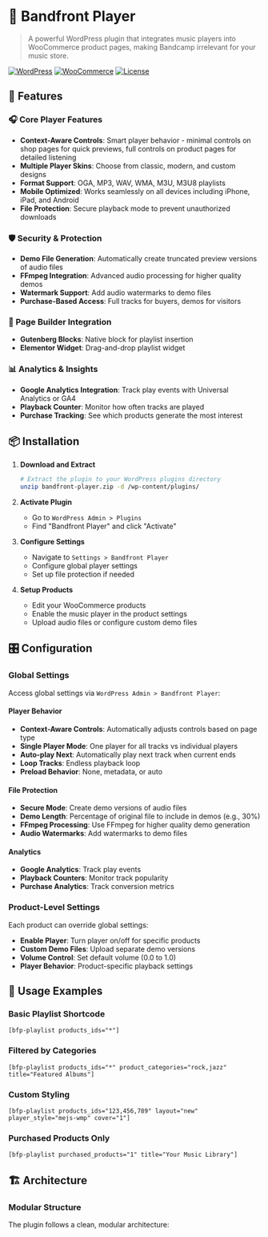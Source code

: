 # 🎵 Bandfront Player

> A powerful WordPress plugin that integrates music players into WooCommerce product pages, making Bandcamp irrelevant for your music store.

[![WordPress](https://img.shields.io/badge/WordPress-6.8%2B-blue.svg)](https://wordpress.org)
[![WooCommerce](https://img.shields.io/badge/WooCommerce-Compatible-purple.svg)](https://woocommerce.com)
[![License](https://img.shields.io/badge/License-ANARCHY%20LICENCE-red.svg)](LICENSE)

## 🚀 Features

### 🎧 Core Player Features
- **Context-Aware Controls**: Smart player behavior - minimal controls on shop pages for quick previews, full controls on product pages for detailed listening
- **Multiple Player Skins**: Choose from classic, modern, and custom designs
- **Format Support**: OGA, MP3, WAV, WMA, M3U, M3U8 playlists
- **Mobile Optimized**: Works seamlessly on all devices including iPhone, iPad, and Android
- **File Protection**: Secure playback mode to prevent unauthorized downloads

### 🛡️ Security & Protection
- **Demo File Generation**: Automatically create truncated preview versions of audio files
- **FFmpeg Integration**: Advanced audio processing for higher quality demos
- **Watermark Support**: Add audio watermarks to demo files
- **Purchase-Based Access**: Full tracks for buyers, demos for visitors

### 🎨 Page Builder Integration
- **Gutenberg Blocks**: Native block for playlist insertion
- **Elementor Widget**: Drag-and-drop playlist widget

### 📊 Analytics & Insights
- **Google Analytics Integration**: Track play events with Universal Analytics or GA4
- **Playback Counter**: Monitor how often tracks are played
- **Purchase Tracking**: See which products generate the most interest

## 📦 Installation

1. **Download and Extract**
   ```bash
   # Extract the plugin to your WordPress plugins directory
   unzip bandfront-player.zip -d /wp-content/plugins/
   ```

2. **Activate Plugin**
   - Go to `WordPress Admin > Plugins`
   - Find "Bandfront Player" and click "Activate"

3. **Configure Settings**
   - Navigate to `Settings > Bandfront Player`
   - Configure global player settings
   - Set up file protection if needed

4. **Setup Products**
   - Edit your WooCommerce products
   - Enable the music player in the product settings
   - Upload audio files or configure custom demo files

## 🎛️ Configuration

### Global Settings

Access global settings via `WordPress Admin > Bandfront Player`:

#### Player Behavior
- **Context-Aware Controls**: Automatically adjusts controls based on page type
- **Single Player Mode**: One player for all tracks vs individual players
- **Auto-play Next**: Automatically play next track when current ends
- **Loop Tracks**: Endless playback loop
- **Preload Behavior**: None, metadata, or auto

#### File Protection
- **Secure Mode**: Create demo versions of audio files
- **Demo Length**: Percentage of original file to include in demos (e.g., 30%)
- **FFmpeg Processing**: Use FFmpeg for higher quality demo generation
- **Audio Watermarks**: Add watermarks to demo files

#### Analytics
- **Google Analytics**: Track play events
- **Playback Counters**: Monitor track popularity
- **Purchase Analytics**: Track conversion metrics

### Product-Level Settings

Each product can override global settings:

- **Enable Player**: Turn player on/off for specific products
- **Custom Demo Files**: Upload separate demo versions
- **Volume Control**: Set default volume (0.0 to 1.0)
- **Player Behavior**: Product-specific playback settings

## 🎵 Usage Examples

### Basic Playlist Shortcode
```shortcode
[bfp-playlist products_ids="*"]
```

### Filtered by Categories
```shortcode
[bfp-playlist products_ids="*" product_categories="rock,jazz" title="Featured Albums"]
```

### Custom Styling
```shortcode
[bfp-playlist products_ids="123,456,789" layout="new" player_style="mejs-wmp" cover="1"]
```

### Purchased Products Only
```shortcode
[bfp-playlist purchased_products="1" title="Your Music Library"]
```

## 🏗️ Architecture

### Modular Structure
The plugin follows a clean, modular architecture:

````

